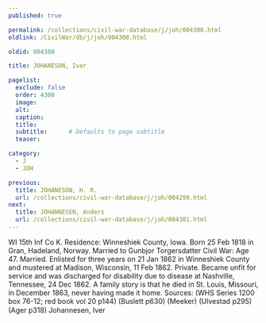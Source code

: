 ```yaml
---
published: true

permalink: /collections/civil-war-database/j/joh/004300.html
oldlink: /CivilWar/db/j/joh/004300.html

oldid: 004300

title: JOHANESON, Iver

pagelist:
  exclude: false
  order: 4300
  image: 
  alt:
  caption:
  title:
  subtitle:      # Defaults to page subtitle
  teaser:

category: 
  - J 
  - JOH

previous:
  title: JOHANESON, H. R.
  url: /collections/civil-war-database/j/joh/004299.html  
next:
  title: JOHANNESEN, Anders
  url: /collections/civil-war-database/j/joh/004301.html   
---
```

WI 15th Inf Co K. Residence: Winneshiek County, Iowa. Born 25 Feb 1818 in Gran, Hadeland, Norway. Married to Gunbjor Torgersdatter Civil War: Age 47. Married. Enlisted for three years on 21 Jan 1862 in Winneshiek County and mustered at Madison, Wisconsin, 11 Feb 1862. Private. Became unfit for service and was discharged for disability due to disease at Nashville, Tennessee, 24 Dec 1862. A family story is that he died in St. Louis, Missouri, in December 1863, never having made it home. Sources: (WHS Series 1200 box 76-12; red book vol 20 p144) (Buslett p630) (Meeker) (Ulvestad p295) (Ager p318) &#147;Johannesen, Iver&#148;
